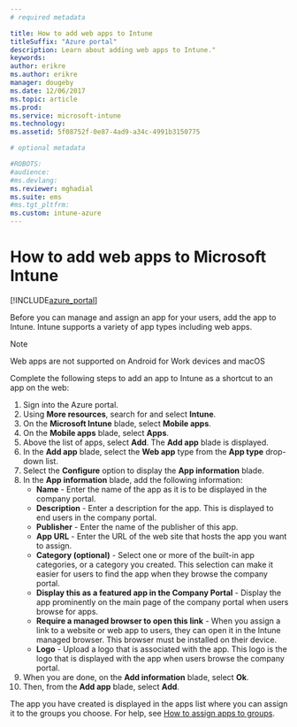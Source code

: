 ```yaml
---
# required metadata

title: How to add web apps to Intune
titleSuffix: "Azure portal"
description: Learn about adding web apps to Intune."
keywords:
author: erikre
ms.author: erikre
manager: dougeby
ms.date: 12/06/2017
ms.topic: article
ms.prod:
ms.service: microsoft-intune
ms.technology:
ms.assetid: 5f08752f-0e87-4ad9-a34c-4991b3150775

# optional metadata

#ROBOTS:
#audience:
#ms.devlang:
ms.reviewer: mghadial
ms.suite: ems
#ms.tgt_pltfrm:
ms.custom: intune-azure
---
```


# How to add web apps to Microsoft Intune

[!INCLUDE[azure_portal](./includes/azure_portal.md)]

Before you can manage and assign an app for your users, add the app to Intune. Intune supports a variety of app types including web apps.

> [!Note]
> Web apps are not supported on Android for Work devices and macOS

Complete the following steps to add an app to Intune as a shortcut to an app on the web:

1. Sign into the Azure portal.
2. Using **More resources**, search for and select **Intune**.
3. On the **Microsoft Intune** blade, select **Mobile apps**.
4. On the **Mobile apps** blade, select **Apps**.
5. Above the list of apps, select **Add**. The **Add app** blade is displayed.
6. In the **Add app** blade, select the **Web app** type from the **App type** drop-down list.
7. Select the **Configure** option to display the **App information** blade.
8. In the **App information** blade, add the following information:
	- **Name** - Enter the name of the app as it is to be displayed in the company portal.
	- **Description** - Enter a description for the app. This is displayed to end users in the company portal.
	- **Publisher** - Enter the name of the publisher of this app.
	- **App URL** - Enter the URL of the web site that hosts the app you want to assign.
	- **Category (optional)** - Select one or more of the built-in app categories, or a category you created. This selection can make it easier for users to find the app when they browse the company portal.
	- **Display this as a featured app in the Company Portal** - Display the app prominently on the main page of the company portal when users browse for apps.
	- **Require a managed browser to open this link** - When you assign a link to a website or web app to users, they can open it in the Intune managed browser. This browser must be installed on their device.
	- **Logo** - Upload a logo that is associated with the app. This logo is the logo that is displayed with the app when users browse the company portal.
9. When you are done, on the **Add information** blade, select **Ok**.
10. Then, from the **Add app** blade, select **Add**.

The app you have created is displayed in the apps list where you can assign it to the groups you choose. For help, see [How to assign apps to groups](apps-deploy.md).
